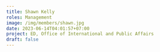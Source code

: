 ```yaml
---
title: Shawn Kelly
roles: Management
image: /img/members/shawn.jpg
date: 2023-06-14T04:01:57+07:00
project: ED, Office of International and Public Affairs
draft: false
---
```


